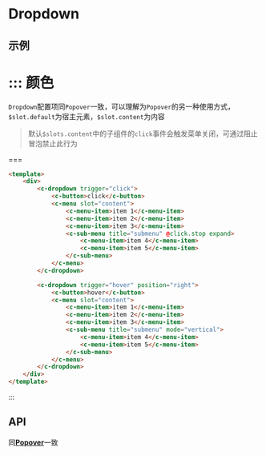 # Dropdown


## 示例


::: 颜色
===
`Dropdown`配置项同`Popover`一致，可以理解为`Popover`的另一种使用方式，`$slot.default`为宿主元素，`$slot.content`为内容
> 默认`$slots.content`中的子组件的`click`事件会触发菜单关闭，可通过阻止冒泡禁止此行为

===
```html
<template>
	<div>
		<c-dropdown trigger="click">
			<c-button>click</c-button>
			<c-menu slot="content">
				<c-menu-item>item 1</c-menu-item>
				<c-menu-item>item 2</c-menu-item>
				<c-menu-item>item 3</c-menu-item>
				<c-sub-menu title="submenu" @click.stop expand>
					<c-menu-item>item 4</c-menu-item>
					<c-menu-item>item 5</c-menu-item>
				</c-sub-menu>
			</c-menu>
		</c-dropdown>

		<c-dropdown trigger="hover" position="right">
			<c-button>hover</c-button>
			<c-menu slot="content">
				<c-menu-item>item 1</c-menu-item>
				<c-menu-item>item 2</c-menu-item>
				<c-menu-item>item 3</c-menu-item>
				<c-sub-menu title="submenu" mode="vertical">
					<c-menu-item>item 4</c-menu-item>
					<c-menu-item>item 5</c-menu-item>
				</c-sub-menu>
			</c-menu>
		</c-dropdown>
	</div>
</template>
```
:::


## API

同[**Popover**](#/popover)一致

